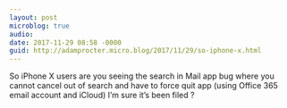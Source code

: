 ```yaml
---
layout: post
microblog: true
audio: 
date: 2017-11-29 08:58 -0000
guid: http://adamprocter.micro.blog/2017/11/29/so-iphone-x.html
---
```

So iPhone X users are you seeing the search in Mail app bug where you cannot cancel out of search and have to force quit app (using Office 365 email account and iCloud) I’m sure it’s been filed ?
